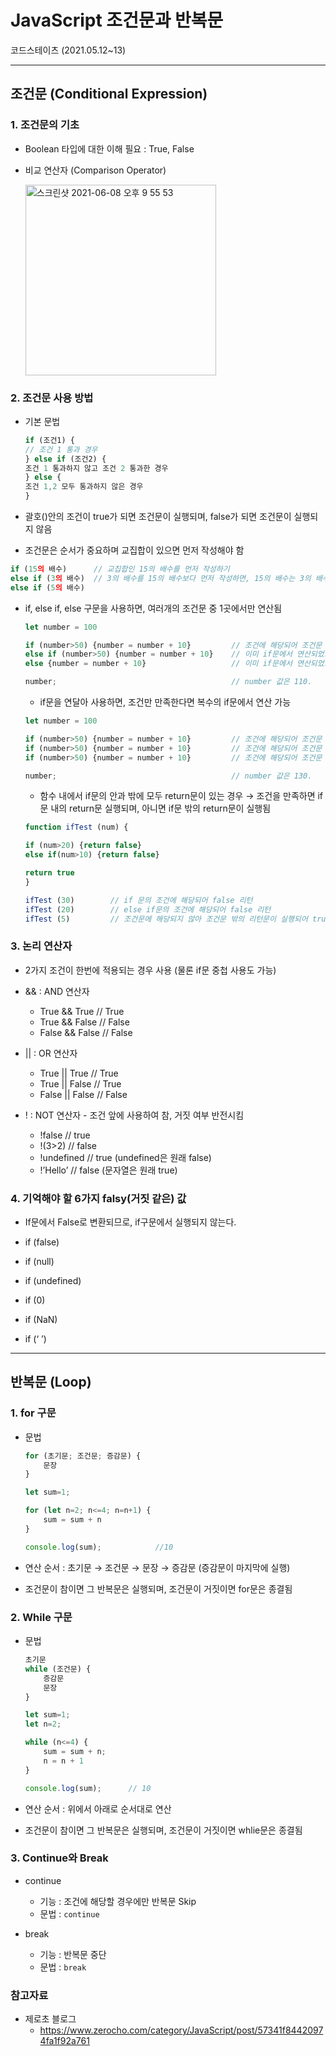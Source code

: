 # JavaScript 조건문과 반복문
코드스테이츠 (2021.05.12~13)

***

## 조건문 (Conditional Expression)

### 1. 조건문의 기초
- Boolean 타입에 대한 이해 필요 : True, False

- 비교 연산자 (Comparison Operator) 

  <img width="305" alt="스크린샷 2021-06-08 오후 9 55 53" src="https://user-images.githubusercontent.com/80403988/121188908-8666ae00-c8a4-11eb-95e6-54ce532a5a5f.png">

### 2. 조건문 사용 방법

- 기본 문법
  ```js
  if (조건1) {
  // 조건 1 통과 경우
  } else if (조건2) {
  조건 1 통과하지 않고 조건 2 통과한 경우
  } else {
  조건 1,2 모두 통과하지 않은 경우
  }
  ```

- 괄호()안의 조건이 true가 되면 조건문이 실행되며, false가 되면 조건문이 실행되지 않음

- 조건문은 순서가 중요하며 교집합이 있으면 먼저 작성해야 함
```js
if (15의 배수)      // 교집합인 15의 배수를 먼저 작성하기
else if (3의 배수)  // 3의 배수를 15의 배수보다 먼저 작성하면, 15의 배수는 3의 배수에만 포함되며 5의 배수에는 해당되지 않음
else if (5의 배수)
```

- if, else if, else 구문을 사용하면, 여러개의 조건문 중 1곳에서만 연산됨
  ```js
  let number = 100

  if (number>50) {number = number + 10}         // 조건에 해당되어 조건문 실행
  else if (number>50) {number = number + 10}    // 이미 if문에서 연산되었으므로 else if 구문은 실행 안됨
  else {number = number + 10}                   // 이미 if문에서 연산되었으므로 else 구문은 실행 안됨

  number;                                       // number 값은 110. 
  ```

  - if문을 연달아 사용하면, 조건만 만족한다면 복수의 if문에서 연산 가능
  ```js
  let number = 100

  if (number>50) {number = number + 10}         // 조건에 해당되어 조건문 실행
  if (number>50) {number = number + 10}         // 조건에 해당되어 조건문 실행
  if (number>50) {number = number + 10}         // 조건에 해당되어 조건문 실행

  number;                                       // number 값은 130. 
  ```

  - 함수 내에서 if문의 안과 밖에 모두 return문이 있는 경우 → 조건을 만족하면 if문 내의 return문 실행되며, 아니면 if문 밖의 return문이 실행됨
  ```js
  function ifTest (num) {

  if (num>20) {return false} 
  else if(num>10) {return false}

  return true
  }

  ifTest (30)        // if 문의 조건에 해당되어 false 리턴
  ifTest (20)        // else if문의 조건에 해당되어 false 리턴
  ifTest (5)         // 조건문에 해당되지 않아 조건문 밖의 리턴문이 실행되어 true 리턴
  ```

### 3. 논리 연산자
  - 2가지 조건이 한번에 적용되는 경우 사용 (물론 if문 중첩 사용도 가능)

- && : AND 연산자
  - True && True // True
  - True && False // False
  - False && False // False

- || : OR 연산자
  - True || True // True
  - True || False // True
  - False || False // False

- ! : NOT 연산자 - 조건 앞에 사용하여 참, 거짓 여부 반전시킴
  - !false // true
  - !(3>2) // false
  - !undefined // true (undefined은 원래 false)
  - !’Hello’ // false (문자열은 원래 true)

### 4. 기억해야 할 6가지 falsy(거짓 같은) 값
  - If문에서 False로 변환되므로, if구문에서 실행되지 않는다.

- if (false)
- if (null)
- if (undefined)
- if (0)
- if (NaN)
- if (‘ ’)

***

## 반복문 (Loop)

### 1. for 구문
- 문법
  ```js
  for (초기문; 조건문; 증감문) {
      문장
  }
  ```
  ```js
  let sum=1;

  for (let n=2; n<=4; n=n+1) {
      sum = sum + n
  }
  
  console.log(sum);            //10
  ```

- 연산 순서 : 초기문 → 조건문 → 문장 → 증감문 (증감문이 마지막에 실행)

- 조건문이 참이면 그 반복문은 실행되며, 조건문이 거짓이면 for문은 종결됨


### 2. While 구문
- 문법
  ```js
  초기문
  while (조건문) {
      증감문
      문장
  }
  ```
  ```js
  let sum=1;
  let n=2;
  
  while (n<=4) {
      sum = sum + n;
      n = n + 1
  }

  console.log(sum);      // 10
  ```

- 연산 순서 : 위에서 아래로 순서대로 연산

- 조건문이 참이면 그 반복문은 실행되며, 조건문이 거짓이면 whlie문은 종결됨

### 3. Continue와 Break

- continue
  - 기능 : 조건에 해당할 경우에만 반복문 Skip
  - 문법 : ```continue```

- break
  - 기능 : 반복문 중단
  - 문법 : ```break```


### 참고자료
- 제로초 블로그
  - https://www.zerocho.com/category/JavaScript/post/57341f84420974fa1f92a761
